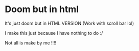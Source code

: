 # Doom but in html

It's just doom but in HTML VERSION (Work with scroll bar lol)

I make this just because I have nothing to do :/

Not all is make by me !!!!
